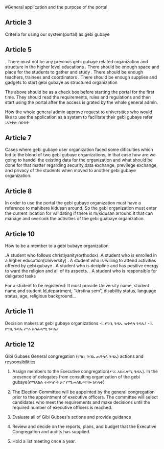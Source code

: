 #General application and the purpose of the portal

## Article 3



Criteria for using our system(portal) as gebi gubaye
## Article 5
. There must not be any previous gebi gubaye related organization and structure in the higher level educations
. There should be enough space and place for the students to gather and study
. There should be enough teachers, trainees and coordinators
. There should be enough supplies and gadgets to start gebi gubaye as structured organization

The above should be as a check box before starting the portal for the first time. They should read the requirements, rules and regulations and then start using the portal after the access is grated by the whole general admin.
 
How the whole general admin approve request to universities who would like to use the application as a system to facilitate their gebi gubaye refer :አንቀጽ ስድስት
## Article 7
Cases where gebi gubaye user organization faced some dificulties which led to the blend of two gebi gubaye organizations, in that case how are we going to handel the existing data for the organization and what should be done for that matter regarding security,data exchange, previlege exchange, and privacy of the students when moved to another gebi gubaye organization.
## Article 8
In order to use the portal the gebi gubaye organization must have a reference to mahibere kidusan around, So the gebi organization must enter the current location for validating if there is m/kidusan arround it that can manage and overlook the activities of the gebi guabaye organization.

## Article 10
How to be a member to a gebi bubaye organization

.A student who follows christiyanity(orthodox)
.A student who is enrolled in a higher education(University)
. A student who is willing to attend activities offered by gebi gubaye
. A student who is decipline and has positive energy to ward the religion and all of its aspects.
. A student who is responsible for deligated tasks

For a student to be registered: It must provide
University name, student name and student Id,department, “kirstina sem”, disability status, language status, age, religious background…
## Article 11
Decision makers at gebi gubaye organizations
-i. የግቢ ጉባኤ ጠቅላላ ጉባኤ፤
-ii. የግቢ ጉባኤ ሥራ አስፈጻሚ ጉባኤ፣

## Article 12

Gibi Gubaes General congregation (የግቢ ጉባኤ ጠቅላላ ጉባኤ) actions and responsibilities

1. Assign members to the Executive congregation(ሥራ አስፈጻሚ ጉባኤ). In the presence of delegates from consulting organization of the gebi gubaye(የማእከሉ ተወካዮች እና የሚመለከታቸው አካላት)
2. The Election Committee will be appointed by the general congregation prior to the appointment of executive officers. The committee will select candidates who meet the requirements and make decisions until the required number of executive officers is reached.
3. Evaluate all of Gibi Gubaes's actions and provide guidance

4. Review and decide on the reports, plans, and budget that the Executive Congregation and audits has supplied.
5. Hold a list meeting once a year.
